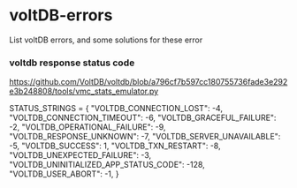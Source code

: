 # voltDB-errors
List voltDB errors, and some solutions for these error


### voltdb response status code
https://github.com/VoltDB/voltdb/blob/a796cf7b597cc180755736fade3e292e3b248808/tools/vmc_stats_emulator.py   

STATUS_STRINGS = {
  "VOLTDB_CONNECTION_LOST": -4,
  "VOLTDB_CONNECTION_TIMEOUT": -6,
  "VOLTDB_GRACEFUL_FAILURE": -2,
  "VOLTDB_OPERATIONAL_FAILURE": -9,
  "VOLTDB_RESPONSE_UNKNOWN": -7,
  "VOLTDB_SERVER_UNAVAILABLE": -5,
  "VOLTDB_SUCCESS": 1,
  "VOLTDB_TXN_RESTART": -8,
  "VOLTDB_UNEXPECTED_FAILURE": -3,
  "VOLTDB_UNINITIALIZED_APP_STATUS_CODE": -128,
  "VOLTDB_USER_ABORT": -1,
}
